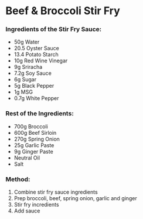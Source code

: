 # Beef & Broccoli Stir Fry

### Ingredients of the Stir Fry Sauce:
- 50g Water
- 20.5 Oyster Sauce
- 13.4 Potato Starch 
- 10g Red Wine Vinegar
- 9g Sriracha
- 7.2g Soy Sauce
- 6g Sugar
- 5g Black Pepper
- 1g MSG
- 0.7g White Pepper

### Rest of the Ingredients:
- 700g Broccoli
- 600g Beef Sirloin 
- 270g Spring Onion
- 25g Garlic Paste
- 9g Ginger Paste
- Neutral Oil
- Salt

### Method:
1. Combine stir fry sauce ingredients
2. Prep broccoli, beef, spring onion, garlic and ginger
3. Stir fry incredients
4. Add sauce
